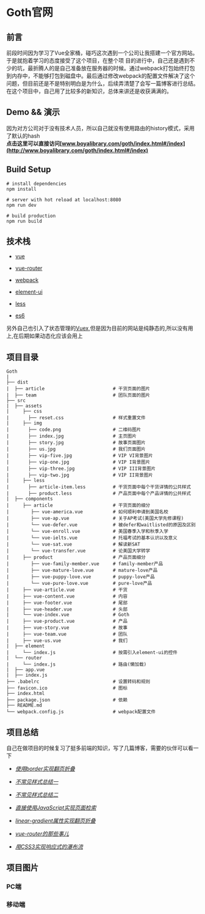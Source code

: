 Goth官网
============

## 前言
前段时间因为学习了Vue全家桶，碰巧这次遇到一个公司让我搭建一个官方网站。于是就抱着学习的态度接受了这个项目，在整个项
目的进行中，自己还是遇到不少的坑，最折腾人的是自己准备放在服务器的时候。通过webpack打包始终打包到内存中，不能够打包到磁盘中。最后通过修改webpack的配置文件解决了这个问题，但目前还是不是特别明白是为什么，后续弄清楚了会写一篇博客进行总结。在这个项目中，自己用了比较多的新知识，总体来讲还是收获满满的。

## Demo && 演示
因为对方公司对于没有技术人员，所以自己就没有使用路由的history模式，采用了默认的hash<br/>
**点击这里可以直接访问[www.boyalibrary.com/goth/index.html#/index](http://www.boyalibrary.com/goth/index.html#/index)**

## Build Setup
```
# install dependencies
npm install

# server with hot reload at localhost:8080
npm run dev

# build production
npm run build
```

## 技术栈
- [vue](https://cn.vuejs.org/)

- [vue-router](https://router.vuejs.org/zh-cn/installation.html)

- [webpack](http://webpack.github.io/docs/)

- [element-ui](http://element.eleme.io/#/)

- [less](http://lesscss.cn/)

- [es6](http://es6.ruanyifeng.com/)

另外自己也引入了状态管理的[Vuex](https://vuex.vuejs.org/zh-cn/),但是因为目前的网站是纯静态的,所以没有用上,在后期如果动态化应该会用上

## 项目目录

```
Goth
|
├── dist                               
|  ├── article               		   # 干货页面的图片
|  ├── team                            # 团队页面的图片
├── src                                
|  ├── assets                          
|     ├── css                          
|		├── reset.css                  # 样式重置文件
|     ├── img                          
|       ├── code.png                   # 二维码图片
|		├── index.jpg                  # 主页图片
|		├── story.jpg                  # 故事页面图片
|		├── us.jpg                     # 我们页面图片
|		├── vip-five.jpg               # VIP VI背景图片
|		├── vip-one.jpg                # VIP I背景图片
|		├── vip-three.jpg              # VIP III背景图片
|		├── vip-two.jpg                # VIP II背景图片
|     ├── less                         
|		├── article-item.less          # 干货页面中每个干货详情的公共样式
|		├── product.less               # 产品页面中每个产品详情的公共样式
|  ├── components                            
|     ├── article                      # 干货页面的细分      
|        ├── vue-america.vue           # 如何顺利申请到美国名校
|        ├── vue-ap.vue                # 关于AP考试(美国大学先修课程)
|        └── vue-defer.vue             # 被defer和waitlisted的原因及区别
|        └── vue-enroll.vue            # 美国春季入学和秋季入学
|        └── vue-ielts.vue             # 托福考试的基本认识以及意义
|        └── vue-sat.vue               # 解读新SAT
|        └── vue-transfer.vue          # 论美国大学转学
|     ├── product			           # 产品页面细分
|        ├── vue-family-member.vue     # family-member产品
|        ├── vue-mature-love.vue       # mature-love产品
|        ├── vue-puppy-love.vue        # puppy-love产品
|        └── vue-pure-love.vue         # pure-love产品
|     ├── vue-article.vue              # 干货
|     ├── vue-content.vue              # 内容
|     ├── vue-footer.vue               # 尾部
|     ├── vue-header.vue               # 头部
|     └── vue-index.vue                # Goth
|     ├── vue-product.vue              # 产品
|     ├── vue-story.vue                # 故事
|     ├── vue-team.vue                 # 团队
|     ├── vue-us.vue                   # 我们
|  ├── element                              
|     └── index.js                     # 按需引入element-ui的控件
|  └── router
|     └── index.js                     # 路由(懒加载)
|  ├── app.vue
|  ├── index.js                        
├── .babelrc                           # 设置转码和规则
├── favicon.ico                        # 图标
├── index.html                         
├── package.json                       # 依赖  
├── README.md                        
└── webpack.config.js                  # webpack配置文件
```

## 项目总结
自己在做项目的时候复习了挺多前端的知识，写了几篇博客，需要的伙伴可以看一下
- *[使用border实现翻页折叠](http://blog.csdn.net/m0_37568521/article/details/78361998)*

- *[不常见样式总结一](http://blog.csdn.net/m0_37568521/article/details/78365814)*

- *[不常见样式总结二](http://blog.csdn.net/m0_37568521/article/details/78372567)*

- *[直接使用JavaScript实现页面检索](http://blog.csdn.net/m0_37568521/article/details/78381000)*

- *[linear-gradient属性实现翻页折叠](http://blog.csdn.net/m0_37568521/article/details/78437310)*

- *[vue-router的那些事儿](http://blog.csdn.net/m0_37568521/article/details/78441924)*

- *[用CSS3实现响应式的瀑布流](http://blog.csdn.net/m0_37568521/article/details/78487568)*

## 项目图片
### PC端
### 移动端